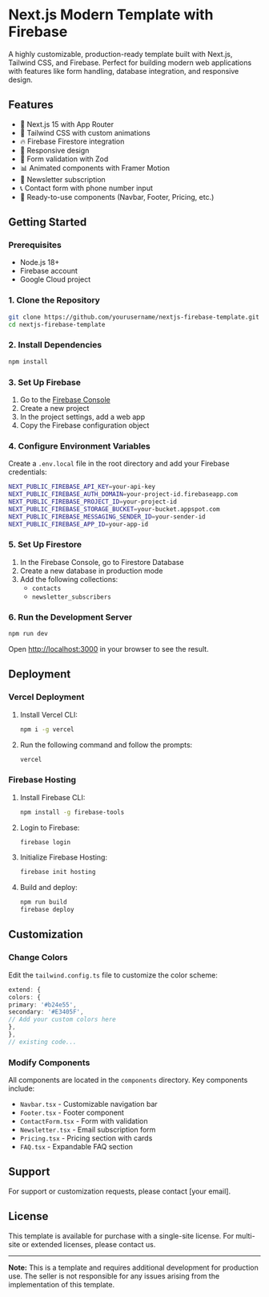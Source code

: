 # Next.js Modern Template with Firebase

A highly customizable, production-ready template built with Next.js, Tailwind CSS, and Firebase. Perfect for building modern web applications with features like form handling, database integration, and responsive design.

## Features

- 🚀 Next.js 15 with App Router
- 🎨 Tailwind CSS with custom animations
- 🔥 Firebase Firestore integration
- 📱 Responsive design
- 📝 Form validation with Zod
- 📊 Animated components with Framer Motion
- 📧 Newsletter subscription
- 📞 Contact form with phone number input
- 💼 Ready-to-use components (Navbar, Footer, Pricing, etc.)

## Getting Started

### Prerequisites

- Node.js 18+
- Firebase account
- Google Cloud project

### 1. Clone the Repository

```bash
git clone https://github.com/yourusername/nextjs-firebase-template.git
cd nextjs-firebase-template
```

### 2. Install Dependencies

```bash
npm install
```

### 3. Set Up Firebase

1. Go to the [Firebase Console](https://console.firebase.google.com/)
2. Create a new project
3. In the project settings, add a web app
4. Copy the Firebase configuration object

### 4. Configure Environment Variables

Create a `.env.local` file in the root directory and add your Firebase credentials:

```bash
NEXT_PUBLIC_FIREBASE_API_KEY=your-api-key
NEXT_PUBLIC_FIREBASE_AUTH_DOMAIN=your-project-id.firebaseapp.com
NEXT_PUBLIC_FIREBASE_PROJECT_ID=your-project-id
NEXT_PUBLIC_FIREBASE_STORAGE_BUCKET=your-bucket.appspot.com
NEXT_PUBLIC_FIREBASE_MESSAGING_SENDER_ID=your-sender-id
NEXT_PUBLIC_FIREBASE_APP_ID=your-app-id
```

### 5. Set Up Firestore

1. In the Firebase Console, go to Firestore Database
2. Create a new database in production mode
3. Add the following collections:
   - `contacts`
   - `newsletter_subscribers`

### 6. Run the Development Server

```bash
npm run dev
```

Open [http://localhost:3000](http://localhost:3000) in your browser to see the result.

## Deployment

### Vercel Deployment

1. Install Vercel CLI:
   ```bash
   npm i -g vercel
   ```
2. Run the following command and follow the prompts:
   ```bash
   vercel
   ```

### Firebase Hosting

1. Install Firebase CLI:
   ```bash
   npm install -g firebase-tools
   ```
2. Login to Firebase:
   ```bash
   firebase login
   ```
3. Initialize Firebase Hosting:
   ```bash
   firebase init hosting
   ```
4. Build and deploy:
   ```bash
   npm run build
   firebase deploy
   ```

## Customization

### Change Colors

Edit the `tailwind.config.ts` file to customize the color scheme:

```ts
extend: {
colors: {
primary: '#b24e55',
secondary: '#E3405F',
// Add your custom colors here
},
},
// existing code...
```

### Modify Components

All components are located in the `components` directory. Key components include:

- `Navbar.tsx` - Customizable navigation bar
- `Footer.tsx` - Footer component
- `ContactForm.tsx` - Form with validation
- `Newsletter.tsx` - Email subscription form
- `Pricing.tsx` - Pricing section with cards
- `FAQ.tsx` - Expandable FAQ section

## Support

For support or customization requests, please contact [your email].

## License

This template is available for purchase with a single-site license. For multi-site or extended licenses, please contact us.

---

**Note:** This is a template and requires additional development for production use. The seller is not responsible for any issues arising from the implementation of this template.
